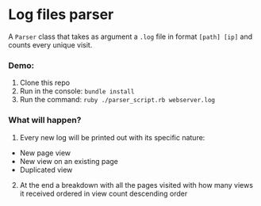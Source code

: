 # Log files parser
A `Parser` class that takes as argument a `.log` file in format `[path] [ip]` and counts every unique visit.

### Demo:
1. Clone this repo
2. Run in the console: `bundle install`
3. Run the command: `ruby ./parser_script.rb webserver.log`

### What will happen?
1. Every new log will be printed out with its specific nature:
 - New page view
 - New view on an existing page
 - Duplicated view
2. At the end a breakdown with all the pages visited with how many views it received ordered in view count descending order